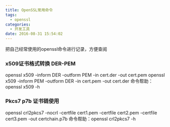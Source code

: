 ```yaml
---
title: OpenSSL常用命令
tags:
  - openssl
categories:
  - 开发工具
date: 2016-08-31 15:54:02
---
```


把自己经常使用的openssl命令进行记录，方便查阅

### x509证书格式转换 DER-PEM

openssl x509 -inform DER -outform PEM -in cert.der -out cert.pem
openssl x509 -inform PEM -outform DER -in cert.pem -out cert.der
命令帮助：openssl x509 -h

### Pkcs7 p7b 证书链使用

openssl crl2pkcs7 -nocrl -certfile cert1.pem -certfile cert2.pem -certfile cert3.pem -out certchain.p7b
命令帮助：openssl crl2pkcs7 -h